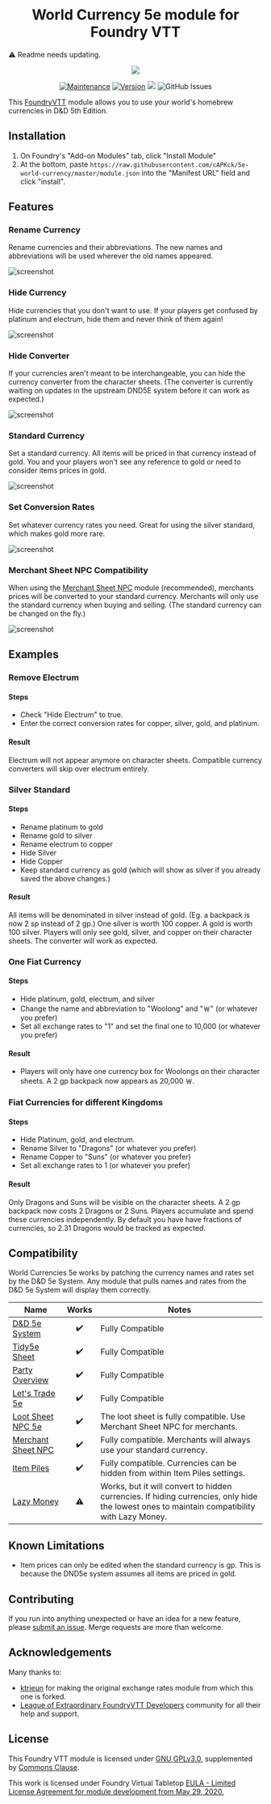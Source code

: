 <h1 align="center">World Currency 5e module for Foundry VTT</h1>

:warning: Readme needs updating.

<p align="center">
<img src="https://gitlab.com/uploads/-/system/project/avatar/9199873/fvtt-solid-512.png?width=64" />
</p>
<p align="center">
<a href="https://github.com/cstby/foundryvtt-world-currency-5e"><img src="https://img.shields.io/badge/Maintained%3F-yes-green.svg" alt="Maintenance"></a>
<a href="https://github.com/cstby/foundryvtt-world-currency-5e"><img src="https://img.shields.io/github/v/release/cstby/foundryvtt-world-currency-5e.svg" alt="Version"></a>
<a href="https://foundryvtt.com/releases/"><img src="https://img.shields.io/endpoint?url=https://foundryshields.com/version?url=https://raw.githubusercontent.com/cstby/foundryvtt-world-currency-5e/master/module.json"></a>
 <img alt="GitHub Issues" src="https://img.shields.io/github/issues/cstby/foundryvtt-world-currency-5e">
</p>

This [FoundryVTT](https://foundryvtt.com) module allows you to use your world's homebrew currencies in D&D 5th Edition.

## Installation

1. On Foundry's "Add-on Modules" tab, click "Install Module"
2. At the bottom, paste `https://raw.githubusercontent.com/cAPKck/5e-world-currency/master/module.json` into the "Manifest URL" field and click "install".

## Features

### Rename Currency

Rename currencies and their abbreviations. The new names and abbreviations will be used wherever the old names appeared.

![screenshot](./images/rename-currency.png)

### Hide Currency

Hide currencies that you don't want to use. If your players get confused by platinum and electrum, hide them and never think of them again!

![screenshot](./images/hide-currency.png)

### Hide Converter

If your currencies aren't meant to be interchangeable, you can hide the currency converter from the character sheets. (The converter is currently waiting on updates in the upstream DND5E system before it can work as expected.)

![screenshot](./images/hide-converter.png)

### Standard Currency

Set a standard currency. All items will be priced in that currency instead of gold. You and your players won't see any reference to gold or need to consider items prices in gold.

![screenshot](./images/standard-currency.png)

### Set Conversion Rates

Set whatever currency rates you need. Great for using the silver standard, which makes gold more rare.

![screenshot](./images/conversion-rates.png)

### Merchant Sheet NPC Compatibility

When using the [Merchant Sheet NPC](https://github.com/whelan/fvtt-merchant-sheet-npc) module (recommended), merchants prices will be converted to your standard currency. Merchants will only use the standard currency when buying and selling. (The standard currency can be changed on the fly.)

![screenshot](./images/merchant-sheet.png)

## Examples

### Remove Electrum

#### Steps

- Check "Hide Electrum" to true.
- Enter the correct conversion rates for copper, silver, gold, and platinum.

#### Result

Electrum will not appear anymore on character sheets.  Compatible currency converters will skip over electrum entirely.

### Silver Standard

#### Steps

- Rename platinum to gold
- Rename gold to silver
- Rename electrum to copper
- Hide Silver
- Hide Copper
- Keep standard currency as gold (which will show as silver if you already saved the above changes.)

#### Result

All items will be denominated in silver instead of gold. (Eg. a backpack is now 2 sp instead of 2 gp.) One silver is worth 100 copper. A gold is worth 100 silver. Players will only see gold, silver, and copper on their character sheets. The converter will work as expected.

### One Fiat Currency

#### Steps

- Hide platinum, gold, electrum, and silver
- Change the name and abbreviation to "Woolong" and "￦" (or whatever you prefer)
- Set all exchange rates to "1" and set the final one to 10,000 (or whatever you prefer)

#### Result

- Players will only have one currency box for Woolongs on their character sheets. A 2 gp backpack now appears as 20,000 ￦.

### Fiat Currencies for different Kingdoms

#### Steps

- Hide Platinum, gold, and electrum.
- Rename Silver to "Dragons" (or whatever you prefer)
- Rename Copper to "Suns" (or whatever you prefer)
- Set all exchange rates to 1 (or whatever you prefer)

#### Result

Only Dragons and Suns will be visible on the character sheets. A 2 gp backpack now costs 2 Dragons or 2 Suns. Players accumulate and spend these currencies independently. By default you have have fractions of currencies, so 2.31 Dragons would be tracked as expected.

## Compatibility

World Currencies 5e works by patching the currency names and rates set by the D&D 5e System. Any module that pulls names and rates from the D&D 5e System will display them correctly.

| **Name**                                                                                         |       Works        | Notes                                                                                                                               |
| ------------------------------------------------------------------------------------------------ | :----------------: | ----------------------------------------------------------------------------------------------------------------------------------- |
| [D&D 5e System](https://gitlab.com/foundrynet/dnd5e)                          | :heavy_check_mark: | Fully Compatible                                                                        |
| [Tidy5e Sheet](https://github.com/sdenec/tidy5e-sheet)                          | :heavy_check_mark: | Fully Compatible                                                       |
| [Party Overview](https://github.com/sdenec/tidy5e-sheet)                          | :heavy_check_mark: | Fully Compatible                                                                        |
| [Let's Trade 5e](https://github.com/KageJittai/lets-trade-5e)                          | :heavy_check_mark: | Fully Compatible                                                         |
| [Loot Sheet NPC 5e](https://github.com/jopeek/fvtt-loot-sheet-npc-5e)                          | :heavy_check_mark: | The loot sheet is fully compatible. Use Merchant Sheet NPC for merchants.                                                                        |
| [Merchant Sheet NPC](https://github.com/whelan/fvtt-merchant-sheet-npc)                          | :heavy_check_mark: | Fully compatible. Merchants will always use your standard currency.                                                                    |
| [Item Piles](https://github.com/fantasycalendar/FoundryVTT-ItemPiles)                          | :heavy_check_mark: | Fully compatible. Currencies can be hidden from within Item Piles settings.                                                              |
| [Lazy Money](https://github.com/whelan/fvtt-merchant-sheet-npc)                          | :warning: | Works, but it will convert to hidden currencies. If hiding currencies, only hide the lowest ones to maintain compatibility with Lazy Money.                                                    |

## Known Limitations

- Item prices can only be edited when the standard currency is gp. This is because the DND5e system assumes all items are priced in gold.

## Contributing

If you run into anything unexpected or have an idea for a new feature, please [submit an issue](https://github.com/cstby/foundryvtt-world-currency-5e/issues). Merge requests are more than welcome.

## Acknowledgements

Many thanks to:

- [ktrieun](https://github.com/ktrieun) for making the original exchange rates module from which this one is forked.
- [League of Extraordinary FoundryVTT Developers](https://forums.forge-vtt.com/c/package-development/11) community for all their help and support.

## License

This Foundry VTT module is licensed under [GNU GPLv3.0](https://www.gnu.org/licenses/gpl-3.0.en.html), supplemented by [Commons Clause](https://commonsclause.com/).

This work is licensed under Foundry Virtual Tabletop [EULA - Limited License Agreement for module development from May 29, 2020.](https://foundryvtt.com/article/license/)
